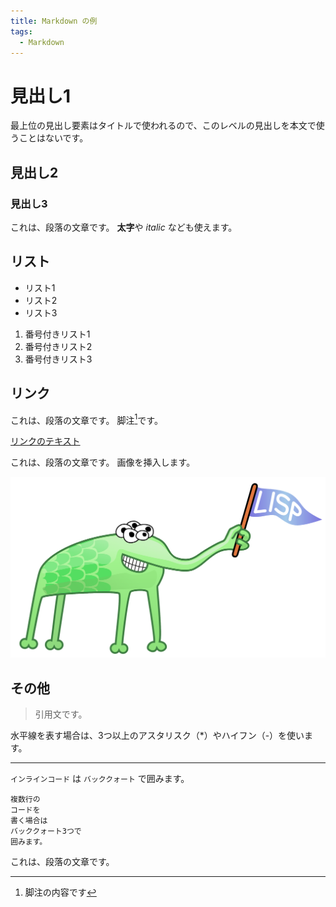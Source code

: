 ```yaml
---
title: Markdown の例
tags:
  - Markdown
---
```


# 見出し1

最上位の見出し要素はタイトルで使われるので、このレベルの見出しを本文で使うことはないです。

## 見出し2

### 見出し3

これは、段落の文章です。
**太字**や *italic* なども使えます。

## リスト

- リスト1
- リスト2
- リスト3

1. 番号付きリスト1
2. 番号付きリスト2
3. 番号付きリスト3

## リンク

これは、段落の文章です。
脚注[^footnote]です。

[リンクのテキスト](https://curegit.jp/)

これは、段落の文章です。
画像を挿入します。

![画像の代替テキスト](image.png)

## その他

> 引用文です。

水平線を表す場合は、3つ以上のアスタリスク（*）やハイフン（-）を使います。

---

`インラインコード` は `バッククォート` で囲みます。

```
複数行の
コードを
書く場合は
バッククォート3つで
囲みます。
```

これは、段落の文章です。

[^footnote]: 脚注の内容です
